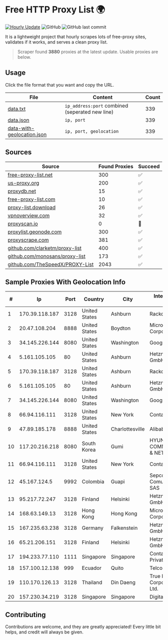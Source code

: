 
# Free HTTP Proxy List 🌍

[![Hourly Update](https://github.com/mertguvencli/http-proxy-list/actions/workflows/main.yml/badge.svg?branch=main)](https://github.com/mertguvencli/http-proxy-list/actions/workflows/main.yml)
![GitHub](https://img.shields.io/github/license/mertguvencli/http-proxy-list)
![GitHub last commit](https://img.shields.io/github/last-commit/mertguvencli/http-proxy-list)

It is a lightweight project that hourly scrapes lots of free-proxy sites, validates if it works, and serves a clean proxy list.


> Scraper found **3880** proxies at the latest update. Usable proxies are below.

## Usage

Click the file format that you want and copy the URL.


|File|Content|Count|
|----|-------|-----|
|[data.txt](https://raw.githubusercontent.com/mertguvencli/http-proxy-list/main/proxy-list/data.txt)|`ip_address:port` combined (seperated new line)|339|
|[data.json](https://raw.githubusercontent.com/mertguvencli/http-proxy-list/main/proxy-list/data.json)|`ip, port`|339|
|[data-with-geolocation.json](https://raw.githubusercontent.com/mertguvencli/http-proxy-list/main/proxy-list/data-with-geolocation.json)|`ip, port, geolocation`|339|

## Sources

|Source|Found Proxies|Succeed|
|------|-------------|-------|
|[free-proxy-list.net](https://free-proxy-list.net)|300|✅|
|[us-proxy.org](https://www.us-proxy.org)|200|✅|
|[proxydb.net](http://proxydb.net)|15|✅|
|[free-proxy-list.com](https://free-proxy-list.com/?page=&port=&type%5B%5D=http&type%5B%5D=https&up_time=0&search=Search)|10|✅|
|[proxy-list.download](https://www.proxy-list.download/HTTP)|26|✅|
|[vpnoverview.com](https://vpnoverview.com/privacy/anonymous-browsing/free-proxy-servers)|32|✅|
|[proxyscan.io](https://www.proxyscan.io)|0|🚫|
|[proxylist.geonode.com](https://proxylist.geonode.com/api/proxy-list?limit=300&page=1&sort_by=lastChecked&sort_type=desc&protocols=http,https)|300|✅|
|[proxyscrape.com](https://api.proxyscrape.com/v2/?request=displayproxies&protocol=http&timeout=10000&country=all&ssl=all&anonymity=all)|381|✅|
|[github.com/clarketm/proxy-list](https://raw.githubusercontent.com/clarketm/proxy-list/master/proxy-list-raw.txt)|400|✅|
|[github.com/monosans/proxy-list](https://raw.githubusercontent.com/monosans/proxy-list/main/proxies/http.txt)|173|✅|
|[github.com/TheSpeedX/PROXY-List](https://raw.githubusercontent.com/TheSpeedX/PROXY-List/master/http.txt)|2043|✅|


## Sample Proxies With Geolocation Info

|#|Ip|Port|Country|City|Internet Service Provider|
|-|--|----|-------|----|-------------------------|
|1|170.39.118.187|3128|United States|Ashburn|Rackdog, LLC|
|2|20.47.108.204|8888|United States|Boydton|Microsoft Corporation|
|3|34.145.226.144|8080|United States|Washington|Google LLC|
|4|5.161.105.105|80|United States|Ashburn|Hetzner Online GmbH|
|5|170.39.118.187|3128|United States|Ashburn|Rackdog, LLC|
|6|5.161.105.105|80|United States|Ashburn|Hetzner Online GmbH|
|7|34.145.226.144|8080|United States|Washington|Google LLC|
|8|66.94.116.111|3128|United States|New York|Contabo Inc.|
|9|47.89.185.178|8888|United States|Charlottesville|Alibaba.com LLC|
|10|117.20.216.218|8080|South Korea|Gumi|HYUNDAI COMMUNICATIONS & NETWORK|
|11|66.94.116.111|3128|United States|New York|Contabo Inc.|
|12|45.167.124.5|9992|Colombia|Guapi|Sepcom Comunicaciones SAS|
|13|95.217.72.247|3128|Finland|Helsinki|Hetzner Online GmbH|
|14|168.63.149.13|3128|Hong Kong|Hong Kong|Microsoft Corporation|
|15|167.235.63.238|3128|Germany|Falkenstein|Hetzner Online GmbH|
|16|65.21.206.151|3128|Finland|Helsinki|Hetzner Online GmbH|
|17|194.233.77.110|1111|Singapore|Singapore|Contabo Asia Private Limited|
|18|157.100.12.138|999|Ecuador|Quito|Telconet S.A|
|19|110.170.126.13|3128|Thailand|Din Daeng|True Internet Corporation CO. Ltd.|
|20|157.230.34.219|3128|Singapore|Singapore|DigitalOcean, LLC|



## Contributing

Contributions are welcome, and they are greatly appreciated! Every
little bit helps, and credit will always be given.

